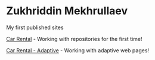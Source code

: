 
# Zukhriddin Mekhrullaev
My first published sites

[Car Rental](https://zukha-16.github.io/carRental/index.html "carRental") - Working with repositories for the first time!

[Car Rental - Adaptive](https://zukha-16.github.io/carRental2/src/index.html "carRental2") - Working with adaptive web pages!
